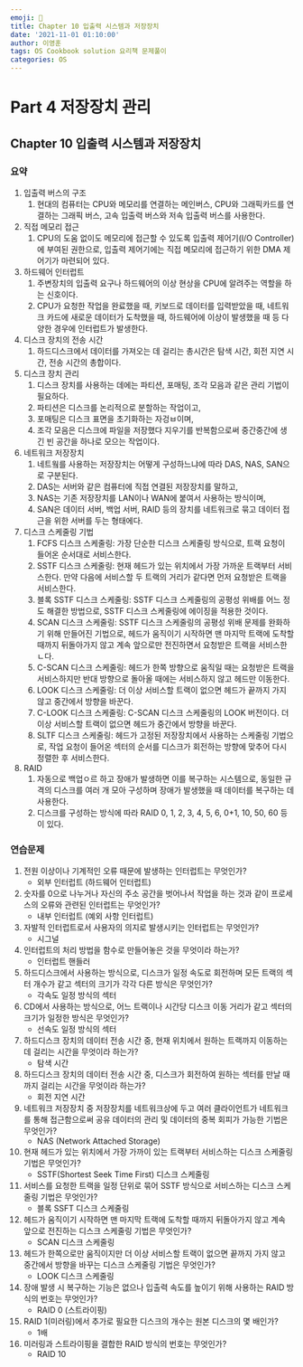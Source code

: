 ```yaml
---
emoji: 🔮
title: Chapter 10 입출력 시스템과 저장장치
date: '2021-11-01 01:10:00'
author: 이영훈
tags: OS Cookbook solution 요리책 문제풀이
categories: OS
---
```


# Part 4 저장장치 관리

## Chapter 10 입출력 시스템과 저장장치

### 요약

1. 입출력 버스의 구조
    1. 현대의 컴퓨터는 CPU와 메모리를 연결하는 메인버스, CPU와 그래픽카드를 연결하는 그래픽 버스, 고속 입출력 버스와 저속 입출력 버스를 사용한다.
2. 직접 메모리 접근
    1. CPU의 도움 없이도 메모리에 접근할 수 있도록 입출력 제어기(I/O Controller)에 부여된 권한으로, 입출력 제어기에는 직접 메모리에 접근하기 위한 DMA 제어기가 마련되어 있다.
3. 하드웨어 인터럽트
    1. 주변장치의 입출력 요구나 하드웨어의 이상 현상을 CPU에 알려주는 역할을 하는 신호이다.
    2. CPU가 요청한 작업을 완료했을 때, 키보드로 데이터를 입력받았을 때, 네트워크 카드에 새로운 데이터가 도착했을 때, 하드웨어에 이상이 발생했을 때 등 다양한 경우에 인터럽트가 발생한다.
4. 디스크 장치의 전송 시간
    1. 하드디스크에서 데이터를 가져오는 데 걸리는 총시간은 탐색 시간, 회전 지연 시간, 전송 시간의 총합이다.
5. 디스크 장치 관리
    1. 디스크 장치를 사용하는 데에는 파티션, 포매팅, 조각 모음과 같은 관리 기법이 필요하다.
    2. 파티션은 디스크를 논리적으로 분할하는 작업이고,
    3. 포매팅은 디스크 표면을 초기화하는 자겅ㅂ이며,
    4. 조각 모음은 디스크에 파일을 저장했다 지우기를 반복함으로써 중간중간에 생긴 빈 공간을 하나로 모으는 작업이다.
6. 네트워크 저장장치
    1. 네트웤를 사용하는 저장장치는 어떻게 구성하느냐에 따라 DAS, NAS, SAN으로 구분된다.
    2. DAS는 서버와 같은 컴퓨터에 직접 연결된 저장장치를 말하고,
    3. NAS는 기존 저장장치를 LAN이나 WAN에 붙여서 사용하는 방식이며,
    4. SAN은 데이터 서버, 백업 서버, RAID 등의 장치를 네트워크로 묶고 데이터 접근을 위한 서버를 두는 형태에다.
7. 디스크 스케줄링 기법
    1. FCFS 디스크 스케줄링: 가장 단순한 디스크 스케줄링 방식으로, 트랙 요청이 들어온 순서대로 서비스한다.
    2. SSTF 디스크 스케줄링: 현재 헤드가 있는 위치에서 가장 가까운 트랙부터 서비스한다. 만약 다음에 서비스할 두 트랙의 거리가 같다면 먼저 요청받은 트랙을 서비스한다.
    3. 블록 SSTF 디스크 스케줄링: SSTF 디스크 스케줄링의 공평성 위배를 어느 정도 해결한 방법으로, SSTF 디스크 스케줄링에 에이징을 적용한 것이다.
    4. SCAN 디스크 스케줄링: SSTF 디스크 스케줄링의 공평성 위배 문제를 완화하기 위해 만들어진 기법으로, 헤드가 움직이기 시작하면 맨 마지막 트랙에 도착할 때까지 뒤돌아가지 않고 계속 앞으로만 전진하면서 요청받은 트랙을 서비스한ㄴ다.
    5. C-SCAN 디스크 스케줄링: 헤드가 한쪽 방향으로 움직일 때는 요청받은 트랙을 서비스하지만 반대 방향으로 돌아올 때에는 서비스하지 않고 헤드만 이동한다.
    6. LOOK 디스크 스케줄링: 더 이상 서비스할 트랙이 없으면 헤드가 끝까지 가지 않고 중간에서 방향을 바꾼다.
    7. C-LOOK 디스크 스케줄링: C-SCAN 디스크 스케줄링의 LOOK 버전이다. 더 이상 서비스할 트랙이 없으면 헤드가 중간에서 방향을 바꾼다.
    8. SLTF 디스크 스케줄링: 헤드가 고정된 저장장치에서 사용하는 스케줄링 기법으로, 작업 요청이 들어온 섹터의 순서를 디스크가 회전하는 방향에 맞추어 다시 정렬한 후 서비스한다.
8. RAID
    1. 자동으로 백업ㅇ르 하고 장애가 발생하면 이를 복구하는 시스템으로, 동일한 규격의 디스크를 여러 개 모아 구성하며 장애가 발생했을 때 데이터를 복구하는 데 사용한다.
    2. 디스크를 구성하는 방식에 따라 RAID 0, 1, 2, 3, 4, 5, 6, 0+1, 10, 50, 60 등이 있다.

### 연습문제

1. 전원 이상이나 기계적인 오류 때문에 발생하는 인터럽트는 무엇인가?
    - 외부 인터럽트 (하드웨어 인터럽트)
2. 숫자를 0으로 나누거나 자신의 주소 공간을 벗어나서 작업을 하는 것과 같이 프로세스의 오류와 관련된 인터럽트는 무엇인가?
    - 내부 인터럽트 (예외 사항 인터럽트)
3. 자발적 인터럽트로서 사용자의 의지로 발생시키는 인터럽트는 무엇인가?
    - 시그널
4. 인터럽트의 처리 방법을 함수로 만들어놓은 것을 무엇이라 하는가?
    - 인터럽트 핸들러
5. 하드디스크에서 사용하는 방식으로, 디스크가 일정 속도로 회전하며 모든 트랙의 섹터 개수가 같고 섹터의 크기가 각각 다른 방식은 무엇인가?
    - 각속도 일정 방식의 섹터
6. CD에서 사용하는 방식으로, 어느 트랙이나 시간당 디스크 이동 거리가 같고 섹터의 크기가 일정한 방식은 무엇인가?
    - 선속도 일정 방식의 섹터
7. 하드디스크 장치의 데이터 전송 시간 중, 현재 위치에서 원하는 트랙까지 이동하는 데 걸리는 시간을 무엇이라 하는가?
    - 탐색 시간
8. 하드디스크 장치의 데이터 전송 시간 중, 디스크가 회전하여 원하는 섹터를 만날 때까지 걸리는 시간을 무엇이라 하는가?
    - 회전 지연 시간
9. 네트워크 저장장치 중 저장장치를 네트워크상에 두고 여러 클라이언트가 네트워크를 통해 접근함으로써 공유 데이터의 관리 및 데이터의 중복 회피가 가능한 기법은 무엇인가?
    - NAS (Network Attached Storage)
10. 현재 헤드가 있는 위치에서 가장 가까이 있는 트랙부터 서비스하는 디스크 스케줄링 기법은 무엇인가?
    - SSTF(Shortest Seek Time First) 디스크 스케줄링
11. 서비스를 요청한 트랙을 일정 단위로 묶어 SSTF 방식으로 서비스하는 디스크 스케줄링 기법은 무엇인가?
    - 블록 SSFT 디스크 스케줄링
12. 헤드가 움직이기 시작하면 맨 마지막 트랙에 도착할 때까지 뒤돌아가지 않고 계속 앞으로 전진하는 디스크 스케줄링 기법은 무엇인가?
    - SCAN 디스크 스케줄링
13. 헤드가 한쪽으로만 움직이지만 더 이상 서비스할 트랙이 없으면 끝까지 가지 않고 중간에서 방향을 바꾸는 디스크 스케줄링 기법은 무엇인가?
    - LOOK 디스크 스케줄링
14. 장애 발생 시 복구하는 기능은 없으나 입출력 속도를 높이기 위해 사용하는 RAID 방식의 번호는 무엇인가?
    - RAID 0 (스트라이핑)
15. RAID 1(미러링)에서 추가로 필요한 디스크의 개수는 원본 디스크의 몇 배인가?
    - 1배
16. 미러링과 스트라이핑을 결합한 RAID 방식의 번호는 무엇인가?
    - RAID 10
